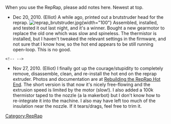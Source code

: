 When you use the RepRap, please add notes here. Newest at top.

-   Dec 20, 2010. (Elliot) A while ago, printed out a brutstruder head
    for the reprap.
    ![](reprap_brutstruder.jpg "reprap_brutstruder.jpg"){width="100"}
    Assembled, installed, and tested it out last night, and it's a
    winner. Bought a new gearmotor to replace the old one which was slow
    and spineless. The thermistor is installed, but I haven't tweaked
    the relevant settings in the firmware, and not sure that I know how,
    so the hot end appears to be still running open-loop. This is no
    good.

```{=html}
<!-- -->
```
-   Nov 27, 2010. (Elliot) I finally got up the courage/stupidity to
    completely remove, disassemble, clean, and re-install the hot end on
    the reprap extruder. Photos and documentation are at [Rebuilding the
    RepRap Hot End](Rebuilding_the_RepRap_Hot_End). The short
    version is that now it's nicely free-flowing and the extrusion speed
    is limited by the motor (slow!). I also added a 100k thermistor
    taped to the nozzle (a la makerbot) but I don't know how to
    re-integrate it into the machine. I also may have left too much of
    the insulation near the nozzle. If it tears/drags, feel free to trim
    it.

[Category:RepRap](Category:RepRap)
